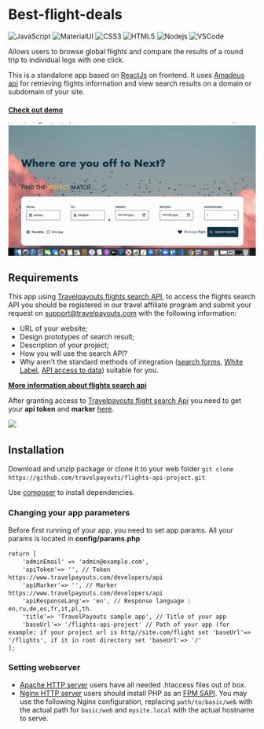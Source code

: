 # Best-flight-deals

![JavaScript](https://img.shields.io/badge/-JavaScript-black?style=flat-square&logo=javascript) 
![MaterialUI](https://img.shields.io/badge/-MaterialUI-563D7C?style=flat-square&logo=materialui)
![CSS3](https://img.shields.io/badge/-CSS3-1572B6?style=flat-square&logo=css3)
![HTML5](https://img.shields.io/badge/-HTML5-E34F26?style=flat-square&logo=html5&logoColor=white)
![Nodejs](https://img.shields.io/badge/-NodeJS-black?style=flat-square&logo=Node.js)
![VSCode](https://img.shields.io/badge/-VS_Code-007ACC?style=flat-square&logo=visual-studio-code)

Allows users to browse global flights and compare the results of a round trip to individual legs with one click.

This is a standalone app based on [ReactJs](https://reactjs.org/) on frontend. It uses [Amadeus api](https://developers.amadeus.com/) for retrieving flights information and view search results on a domain or subdomain of your site. 

#### [Check out demo](https://github.com/Miraragal/Best-flight-deals/blob/main/frontend/public/ezgif.com-gif-maker.gif) 
![LandingPage](https://github.com/Miraragal/Best-flight-deals/blob/main/frontend/public/ezgif.com-gif-maker.gif) 

## Requirements
This app using [Travelpayouts flights search API](https://www.travelpayouts.com/developers/api), to access the flights search API you should be registered in our travel affiliate program and submit your request on [support@travelpayouts.com](mailto:support@travelpayouts.com) with the following information:

* URL of your website;
* Design prototypes of search result;
* Description of your project;
* How you will use the search API?
* Why aren’t the standard methods of integration ([search forms](https://support.travelpayouts.com/hc/en-us/articles/203638588-Search-form), [White Label](https://support.travelpayouts.com/hc/en-us/categories/115000474487), [API access to data](https://support.travelpayouts.com/hc/en-us/articles/203956163-Travel-insights-with-Travelpayouts-Data-API)) suitable for you. 

**[More information about flights search api](https://support.travelpayouts.com/hc/en-us/categories/200358578)**

After granting access to [Travelpayouts flight search Api](https://support.travelpayouts.com/hc/en-us/sections/200989107-Flights-search-API) you need to get your **api token** and **marker** [here](https://www.travelpayouts.com/developers/api).

![](https://habrastorage.org/web/b53/770/96e/b5377096e4dc473ba09ad67b21c8d198.png)


## Installation

Download and unzip package or clone it to your web folder `git clone https://github.com/travelpayouts/flights-api-project.git`

Use [composer](https://getcomposer.org/) to install dependencies.


### Changing your app parameters
Before first running of your app, you need to set app params. All your params is located in **config/params.php**

```
return [
    'adminEmail' => 'admin@example.com',
    'apiToken'=> '', // Token https://www.travelpayouts.com/developers/api
    'apiMarker'=> '', // Marker https://www.travelpayouts.com/developers/api
    'apiResponseLang'=> 'en', // Response language : en,ru,de,es,fr,it,pl,th.
    'title'=> 'TravelPayouts sample app', // Title of your app
    'baseUrl'=> '/flights-api-project' // Path of your app (for example: if your project url is http//site.com/flight set 'baseUrl'=> '/flights', if it in root directory set 'baseUrl'=> '/'
];
```

### Setting webserver 
* [Apache HTTP server](http://httpd.apache.org/) users have all needed .htaccess files out of box. 
* [Nginx HTTP server](http://nginx.org/) users should install PHP as an [FPM SAPI](http://php.net/install.fpm). You may use the following Nginx configuration, replacing `path/to/basic/web` with the actual path for `basic/web` and `mysite.local` with the actual hostname to serve.
